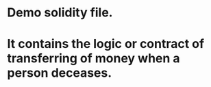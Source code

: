 # Demo solidity file.
# It contains the logic or contract of transferring of money when a person deceases.
